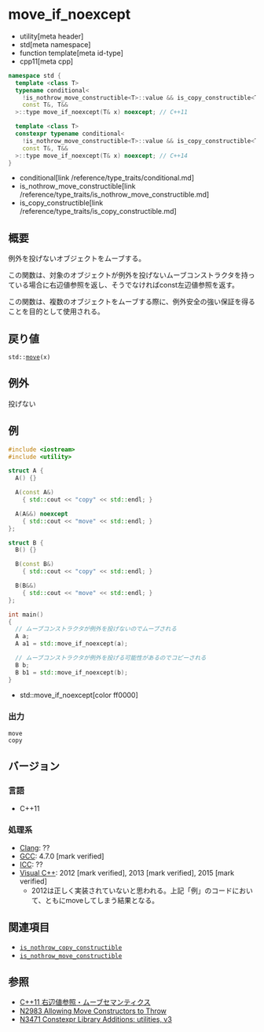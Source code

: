 # move_if_noexcept
* utility[meta header]
* std[meta namespace]
* function template[meta id-type]
* cpp11[meta cpp]

```cpp
namespace std {
  template <class T>
  typename conditional<
    !is_nothrow_move_constructible<T>::value && is_copy_constructible<T>::value,
    const T&, T&&
  >::type move_if_noexcept(T& x) noexcept; // C++11

  template <class T>
  constexpr typename conditional<
    !is_nothrow_move_constructible<T>::value && is_copy_constructible<T>::value,
    const T&, T&&
  >::type move_if_noexcept(T& x) noexcept; // C++14
}
```
* conditional[link /reference/type_traits/conditional.md]
* is_nothrow_move_constructible[link /reference/type_traits/is_nothrow_move_constructible.md]
* is_copy_constructible[link /reference/type_traits/is_copy_constructible.md]

## 概要
例外を投げないオブジェクトをムーブする。

この関数は、対象のオブジェクトが例外を投げないムーブコンストラクタを持っている場合に右辺値参照を返し、そうでなければconst左辺値参照を返す。

この関数は、複数のオブジェクトをムーブする際に、例外安全の強い保証を得ることを目的として使用される。


## 戻り値
`std::`[`move`](/reference/utility/move.md)`(x)`


## 例外
投げない


## 例
```cpp example
#include <iostream>
#include <utility>

struct A {
  A() {}

  A(const A&)
    { std::cout << "copy" << std::endl; }

  A(A&&) noexcept
    { std::cout << "move" << std::endl; }
};

struct B {
  B() {}

  B(const B&)
    { std::cout << "copy" << std::endl; }

  B(B&&)
    { std::cout << "move" << std::endl; }
};

int main()
{
  // ムーブコンストラクタが例外を投げないのでムーブされる
  A a;
  A a1 = std::move_if_noexcept(a);

  // ムーブコンストラクタが例外を投げる可能性があるのでコピーされる
  B b;
  B b1 = std::move_if_noexcept(b);
}
```
* std::move_if_noexcept[color ff0000]

### 出力
```
move
copy
```

## バージョン
### 言語
- C++11

### 処理系
- [Clang](/implementation.md#clang): ??
- [GCC](/implementation.md#gcc): 4.7.0 [mark verified]
- [ICC](/implementation.md#icc): ??
- [Visual C++](/implementation.md#visual_cpp): 2012 [mark verified], 2013 [mark verified], 2015 [mark verified]
	- 2012は正しく実装されていないと思われる。上記「例」のコードにおいて、ともにmoveしてしまう結果となる。


## 関連項目
- [`is_nothrow_copy_constructible`](/reference/type_traits/is_nothrow_copy_constructible.md)
- [`is_nothrow_move_constructible`](/reference/type_traits/is_nothrow_move_constructible.md)


## 参照
- [C++11 右辺値参照・ムーブセマンティクス](/lang/cpp11/rvalue_ref_and_move_semantics.md)
- [N2983 Allowing Move Constructors to Throw](http://www.open-std.org/jtc1/sc22/wg21/docs/papers/2009/n2983.html)
- [N3471 Constexpr Library Additions: utilities, v3](http://www.open-std.org/jtc1/sc22/wg21/docs/papers/2012/n3471.html)
